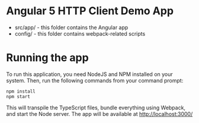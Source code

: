 # Angular 5 HTTP Client Demo App

- src/app/ - this folder contains the Angular app
- config/ - this folder contains webpack-related scripts

# Running the app

To run this application, you need NodeJS and NPM installed on your system. Then, run the following commands from your command prompt:

```
npm install
npm start
```

This will transpile the TypeScript files, bundle everything using Webpack, and start the Node server. The app will be available at [http://localhost:3000/](http://localhost:3000/)
